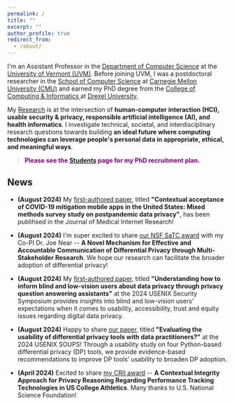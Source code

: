 ```yaml
---
permalink: /
title: ""
excerpt: ""
author_profile: true
redirect_from:
  - /about/
---
```

<!---[UVM Logo](/images/UVMLogoSolid.png)--->

I'm an Assistant Professor in the <a href="https://www.uvm.edu/cems/cs" target="_blank">Department of Computer Science</a> at the <a href="https://www.uvm.edu/" target="_blank">University of Vermont (UVM)</a>. Before joining UVM, I was a postdoctoral researcher in the <a href="https://www.cs.cmu.edu/" target="_blank">School of Computer Science</a> at <a href="https://www.cmu.edu/" target="_blank">Carnegie Mellon University (CMU)</a> and earned my PhD degree from the <a href="http://drexel.edu/cci/" target="_blank"> College of Computing &amp; Informatics </a> at <a href="http://drexel.edu/" target="_blank">Drexel University</a>.

My [Research](/research/) is at the intersection of **human-computer interaction (HCI), usable security &amp; privacy, responsible artificial intelligence (AI), and health informatics**. I investigate technical, societal, and interdisciplinary research questions towards building **an ideal future where computing technologies can leverage people's personal data in appropriate, ethical, and meaningful ways**.

 >  <span style="color:purple">**Please see the [Students](/students/) page for my PhD recruitment plan.**</span>

<!--- News --->

## News

- **(August 2024)** My <a href="https://www.jmir.org/2024/1/e57309" target="_blank"> first-authored paper</a>, titled **"Contextual acceptance of COVID-19 mitigation mobile apps in the United States: Mixed methods survey study on postpandemic data privacy"**, has been publihsed in the Journal of Medical Internet Research!

- **(August 2024)** I'm super excited to share <a href="https://www.nsf.gov/awardsearch/showAward?AWD_ID=2336550" target="_blank">our NSF SaTC award</a> with my Co-PI Dr. Joe Near -- **A Novel Mechanism for Effective and Accountable Communication of Differential Privacy through Multi-Stakeholder Research**. We hope our research can facilitate the broader adoption of differential privacy!

- **(August 2024)** My <a href="https://www.usenix.org/system/files/usenixsecurity24-feng-yuanyuan.pdf" target="_blank">first-authored paper</a>, titled **"Understanding how to inform blind and low-vision users about data privacy through privacy question answering assistants"** at the 2024 USENIX Security Symposium provides insights into blind and low-vision users' expectations when it comes to usability, accessibility, trust and equity issues regarding digital data privacy.

- **(August 2024)** Happy to share <a href="https://www.usenix.org/system/files/soups2024-ngong.pdf" target="_blank"> our paper</a>, titled **"Evaluating the usability of differential privacy tools with data practitioners?"** at the 2024 USENIX SOUPS! Through a usability study on four Python-based differential privacy (DP) tools, we provide evidence-based recommendations to improve DP tools’ usability to broaden DP adoption.

- **(April 2024)** Excited to share <a href="https://www.nsf.gov/awardsearch/showAward?AWD_ID=2348294" target="_blank">my CRII award</a> -- **A Contextual Integrity Approach for Privacy Reasoning Regarding Performance Tracking Technologies in US College Athletics**. Many thanks to U.S. National Science Foundation!

<!------- **(July 2023)** My <a href="https://www.computer.org/csdl/proceedings-article/eurosp/2023/651200b030/1OFthX4Qhbi" target="_blank"> co-authored paper</a>, titled **"Exploring smart commercial building occupants’ perceptions and notification preferences of Internet of Things data collection in the United States"**, published by the 2023 IEEE European Symposium on Security and Privacy (EuroS&P)!  --->

<!------ - **(July 2022)** Happy to share <a href="https://petsymposium.org/2022/files/papers/issue4/popets-2022-0106.pdf" target="_blank"> our paper</a>, titled **"How usable are iOS app privacy labels?"**, that examines the usability of Apple's iOS app privacy label from end users' perspective. Published in the Proceedings of Privacy Enhancing Technologies (PoPETS). Read <a href="https://www.cylab.cmu.edu/news/2022/07/25-ios-privacy-labels-miss-mark.html" target="_blank"> CyLab's news article</a> about this research! --->

<!------ **(June 2022)** We presented <a href="https://dl.acm.org/doi/10.1145/3531146.3533222" target="_blank">our published paper</a> **"Stop the spread: A contextual integrity perspective on the appropriateness of COVID-19 vaccination certificates"** at <a href="https://facctconference.org/2022/index.html" target="_blank">the ACM Conference on Fairness, accountability, and Transparency (FAccT'22) </a>!  --->
<!-----We present a survey study of informational norms related to sharing of vaccination certificate information in different contexts such as education, health, and transportation. Beyond the blunt approach that privacy must be traded off against public health, our findings open the door to more informed and nuanced alternatives that allow the pursuit of public health even as we reinforce appropriate information practices. --->

<!--- Travel --->


